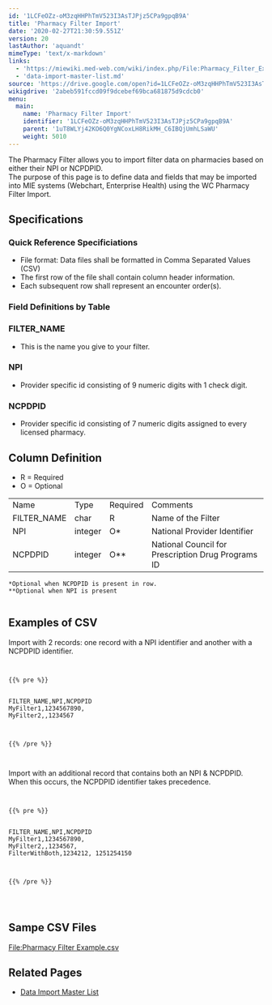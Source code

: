 ```yaml
---
id: '1LCFeOZz-oM3zqHHPhTmV523I3AsTJPjz5CPa9gpqB9A'
title: 'Pharmacy Filter Import'
date: '2020-02-27T21:30:59.551Z'
version: 20
lastAuthor: 'aquandt'
mimeType: 'text/x-markdown'
links:
  - 'https://miewiki.med-web.com/wiki/index.php/File:Pharmacy_Filter_Example.csv'
  - 'data-import-master-list.md'
source: 'https://drive.google.com/open?id=1LCFeOZz-oM3zqHHPhTmV523I3AsTJPjz5CPa9gpqB9A'
wikigdrive: '2abeb591fccd09f9dcebef69bca681875d9cdcb0'
menu:
  main:
    name: 'Pharmacy Filter Import'
    identifier: '1LCFeOZz-oM3zqHHPhTmV523I3AsTJPjz5CPa9gpqB9A'
    parent: '1uT8WLYj42KO6Q0YgNCoxLH8RikMH_C6IBQjUmhLSaWU'
    weight: 5010
---
```

The Pharmacy Filter allows you to import filter data on pharmacies based on either their NPI or NCPDPID.  
The purpose of this page is to define data and fields that may be imported into MIE systems (Webchart, Enterprise Health) using the WC Pharmacy Filter Import.

  
## **Specifications**  


  
### **Quick Reference Specificiations**  

* File format: Data files shall be formatted in Comma Separated Values (CSV)
* The first row of the file shall contain column header information.
* Each subsequent row shall represent an encounter order(s).

  
### **Field Definitions by Table**  


  
### **FILTER_NAME**  

* This is the name you give to your filter.

  
### **NPI**  

* Provider specific id consisting of 9 numeric digits with 1 check digit.

  
### **NCPDPID**  

* Provider specific id consisting of 7 numeric digits assigned to every licensed pharmacy.

  
## **Column Definition**  

* R = Required
* O = Optional

<table>
<tr>
<td>Name</td>
<td>Type</td>
<td>Required</td>
<td>Comments</td>
</tr>
<tr>
<td>FILTER_NAME</td>
<td>char</td>
<td>R</td>
<td>Name of the Filter</td>
</tr>
<tr>
<td>NPI</td>
<td>integer</td>
<td>O*</td>
<td>National Provider Identifier</td>
</tr>
<tr>
<td>NCPDPID</td>
<td>integer</td>
<td>O**</td>
<td>National Council for Prescription Drug Programs ID</td>
</tr>

</table>

```
*Optional when NCPDPID is present in row.  
**Optional when NPI is present  
  

```
  
## **Examples of CSV**  
  
Import with 2 records: one record with a NPI identifier and another with a NCPDPID identifier.


```
  
  
{{% pre %}}  
  
  
FILTER_NAME,NPI,NCPDPID  
MyFilter1,1234567890,  
MyFilter2,,1234567  
  
  
  
{{% /pre %}}  
  
  

```
Import with an additional record that contains both an NPI & NCPDPID. When this occurs, the NCPDPID identifier takes precedence.


```
  
  
{{% pre %}}  
  
  
FILTER_NAME,NPI,NCPDPID  
MyFilter1,1234567890,  
MyFilter2,,1234567,  
FilterWithBoth,1234212, 1251254150  
  
  
  
{{% /pre %}}  
  
  
  

```
  
## **Sampe CSV Files**  

[File:Pharmacy Filter Example.csv](https://miewiki.med-web.com/wiki/index.php/File:Pharmacy_Filter_Example.csv)

  
## **Related Pages**  

* [Data Import Master List](data-import-master-list.md)
